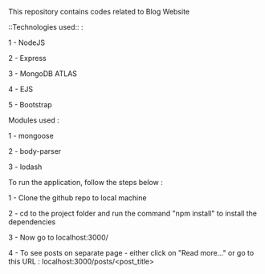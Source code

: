 This repository contains codes related to Blog Website

::Technologies used:: :

  1 - NodeJS

  2 - Express

  3 - MongoDB ATLAS

  4 - EJS

  5 - Bootstrap



Modules used :

  1 - mongoose

  2 - body-parser

  3 - lodash



To run the application, follow the steps below :

  1 - Clone the github repo to local machine

  2 - cd to the project folder and run the command "npm install" to install the dependencies

  3 - Now go to localhost:3000/

  4 - To see posts on separate page - either click on "Read more..." or go to this URL : localhost:3000/posts/<post_title>
